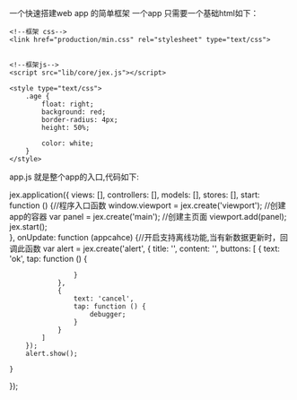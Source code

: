 一个快速搭建web app 的简单框架
一个app 只需要一个基础html如下：
<!DOCTYPE html>
<html manifest="a.appcache">
<head>
    <title></title>
    <!--框架js-->
    <script src="production/production.min.js"></script>


    <!--框架 css-->
    <link href="production/min.css" rel="stylesheet" type="text/css">


    <!--框架js-->
    <script src="lib/core/jex.js"></script>



  <script src="app.js"></script>
    <style type="text/css">
        .age {
            float: right;
            background: red;
            border-radius: 4px;
            height: 50%;

            color: white;
        }
    </style>
</head>
<body>


</body>
</html>

app.js 就是整个app的入口,代码如下:

jex.application({
    views: [],
    controllers: [],
    models: [],
    stores: [],
    start: function () {//程序入口函数
        window.viewport = jex.create('viewport'); //创建app的容器
        var panel = jex.create('main'); //创建主页面
        viewport.add(panel);
        jex.start();  
    },
    onUpdate: function (appcahce) {//开启支持离线功能,当有新数据更新时，回调此函数
        var alert = jex.create('alert', {
            title: '',
            content: '',
            buttons: [
                {
                    text: 'ok',
                    tap: function () {

                    }
                },
                {
                    text: 'cancel',
                    tap: function () {
                        debugger;
                    }
                }
            ]
        });
        alert.show();

    }
});
